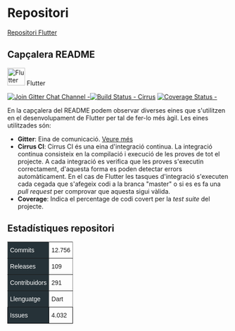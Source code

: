 <!-- TITLE: Repositori Projecte -->
# Repositori
[Repositori Flutter](https://github.com/flutter/flutter)

## Capçalera README

<img src="https://flutter.io/images/flutter-mark-square-100.png" alt="Flutter" width="40" height="40" /> Flutter 

[![Join Gitter Chat Channel -](https://badges.gitter.im/flutter/flutter.svg)](https://gitter.im/flutter/flutter?utm_source=badge&utm_medium=badge&utm_campaign=pr-badge&utm_content=badge)[![Build Status - Cirrus](https://api.cirrus-ci.com/github/flutter/flutter.svg)](https://cirrus-ci.com/github/flutter/flutter/master) [![Coverage Status -](https://coveralls.io/repos/github/flutter/flutter/badge.svg?branch=master)](https://coveralls.io/github/flutter/flutter?branch=master)

En la capçalera del README podem observar diverses eines que s'utilitzen en el desenvolupament de Flutter per tal de fer-lo més àgil. Les eines utilitzades són:
- **Gitter**: Eina de comunicació. [Veure més](https://wiki-js-epl.herokuapp.com/flutter/infraestructura-desenvolupament/mecanismes-comunicacio)
- **Cirrus CI**: Cirrus CI és una eina d'integració continua. La integració continua consisteix en la compilació i execució de les proves de tot el projecte. A cada integració es verifica que les proves s'executin correctament, d'aquesta forma es poden detectar errors automàticament. En el cas de Flutter les tasques d'integració s'executen cada  cegada que s'afegeix codi a la branca "master" o si es es fa una *pull request* per comprovar que aquesta sigui vàlida. 
- **Coverage**: Indica el percentage de codi covert per la *test suite* del projecte.

## Estadístiques repositori

<table style="border-collapse:collapse;border-spacing:0" class="tg"><tr><th style="font-family:Arial, sans-serif;font-size:14px;font-weight:normal;padding:10px 5px;border-style:solid;border-width:1px;overflow:hidden;word-break:normal;border-color:inherit;background-color:#263238;color:#ffffff;text-align:left;vertical-align:top">Commits</th><th style="font-family:Arial, sans-serif;font-size:14px;font-weight:normal;padding:10px 5px;border-style:solid;border-width:1px;overflow:hidden;word-break:normal;border-color:inherit;background-color:#ffffff;text-align:left;vertical-align:top">12.756</th></tr><tr><td style="font-family:Arial, sans-serif;font-size:14px;padding:10px 5px;border-style:solid;border-width:1px;overflow:hidden;word-break:normal;border-color:inherit;background-color:#263238;color:#ffffff;text-align:left;vertical-align:top">Releases</td><td style="font-family:Arial, sans-serif;font-size:14px;padding:10px 5px;border-style:solid;border-width:1px;overflow:hidden;word-break:normal;border-color:inherit;text-align:left;vertical-align:top">109</td></tr><tr><td style="font-family:Arial, sans-serif;font-size:14px;padding:10px 5px;border-style:solid;border-width:1px;overflow:hidden;word-break:normal;border-color:inherit;background-color:#263238;color:#ffffff;text-align:left;vertical-align:top">Contribuidors</td><td style="font-family:Arial, sans-serif;font-size:14px;padding:10px 5px;border-style:solid;border-width:1px;overflow:hidden;word-break:normal;border-color:inherit;text-align:left;vertical-align:top">291</td></tr><tr><td style="font-family:Arial, sans-serif;font-size:14px;padding:10px 5px;border-style:solid;border-width:1px;overflow:hidden;word-break:normal;border-color:inherit;background-color:#263238;color:#ffffff;text-align:left;vertical-align:top">Llenguatge</td><td style="font-family:Arial, sans-serif;font-size:14px;padding:10px 5px;border-style:solid;border-width:1px;overflow:hidden;word-break:normal;border-color:inherit;text-align:left;vertical-align:top">Dart</td></tr><tr><td style="font-family:Arial, sans-serif;font-size:14px;padding:10px 5px;border-style:solid;border-width:1px;overflow:hidden;word-break:normal;border-color:black;background-color:#263238;color:#ffffff;text-align:left;vertical-align:top">Issues</td><td style="font-family:Arial, sans-serif;font-size:14px;padding:10px 5px;border-style:solid;border-width:1px;overflow:hidden;word-break:normal;border-color:black;text-align:left;vertical-align:top">4.032</td></tr></table>

